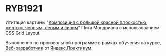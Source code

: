# RYB1921

Ититация картины "[Композиция с большой красной плоскостью, желтым, черным, серым и синим](https://www.wikiart.org/ru/pit-mondrian/kompozitsiya-s-bolshoy-krasnoy-ploskostyu-zheltym-chernym-serym-i-sinim-1921)" Пита Мондриана с использованием CSS Grid Layout.

Выполненно по произвольной программе в рамках обучения на курсе,  [Веб-разработчик](https://praktikum.yandex.ru/web) от [Яндекс.Практикум](https://praktikum.yandex.ru).
